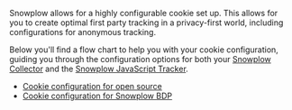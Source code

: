 Snowplow allows for a highly configurable cookie set up. This allows for you to create optimal first party tracking in a privacy-first world, including configurations for anonymous tracking.

Below you'll find a flow chart to help you with your cookie configuration, guiding you through the configuration options for both your [Snowplow Collector](/docs/pipeline-components-and-applications/stream-collector/index.md) and the [Snowplow JavaScript Tracker](/docs//collecting-data/collecting-from-own-applications/javascript-trackers/index.md).

- [Cookie configuration for open source](/assets/config-calculator-snowplow-open-source.pdf)
- [Cookie configuration for Snowplow BDP](/assets/config-calculator-snowplow-bdp.pdf)